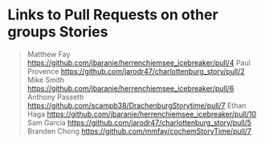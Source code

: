 # Links to Pull Requests on other groups Stories

> Matthew Fay https://github.com/jbaranie/herrenchiemsee_icebreaker/pull/4
> Paul Provence https://github.com/jarodr47/charlottenburg_story/pull/2
> Mike Smith https://github.com/jbaranie/herrenchiemsee_icebreaker/pull/6
> Anthony Passetti https://github.com/scampb38/DrachenburgStorytime/pull/7
> Ethan Haga https://github.com/jbaranie/herrenchiemsee_icebreaker/pull/10
> Sam Garcia https://github.com/jarodr47/charlottenburg_story/pull/5
> Branden Chong https://github.com/mmfay/cochemStoryTime/pull/7
